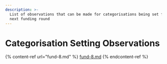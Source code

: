```yaml
---
description: >-
  List of observations that can be made for categorisations being set for the
  next funding round
---
```


# Categorisation Setting Observations

{% content-ref url="fund-8.md" %}
[fund-8.md](fund-8.md)
{% endcontent-ref %}
